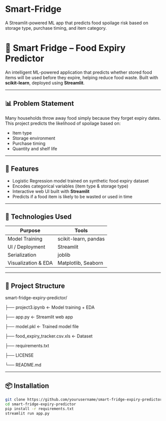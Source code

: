 # Smart-Fridge
A Streamlit-powered ML app that predicts food spoilage risk based on storage type, purchase timing, and item category.

# 🧊 Smart Fridge – Food Expiry Predictor

An intelligent ML-powered application that predicts whether stored food items will be used before they expire, helping reduce food waste. Built with **scikit-learn**, deployed using **Streamlit**.

---

## 📊 Problem Statement

Many households throw away food simply because they forget expiry dates. This project predicts the likelihood of spoilage based on:
- Item type
- Storage environment
- Purchase timing
- Quantity and shelf life

---

## 🚀 Features

- Logistic Regression model trained on synthetic food expiry dataset
- Encodes categorical variables (item type & storage type)
- Interactive web UI built with **Streamlit**
- Predicts if a food item is likely to be wasted or used in time

---

## 🧠 Technologies Used

| Purpose               | Tools                  |
|-----------------------|------------------------|
| Model Training        | scikit-learn, pandas   |
| UI / Deployment       | Streamlit              |
| Serialization         | joblib                 |
| Visualization & EDA   | Matplotlib, Seaborn    |

---

## 📂 Project Structure

smart-fridge-expiry-predictor/

├── project3.ipynb ← Model training + EDA

├── app.py ← Streamlit web app

├── model.pkl ← Trained model file

├── food_expiry_tracker.csv.xls ← Dataset

├── requirements.txt

├── LICENSE

└── README.md


---

## 📦 Installation

```bash
git clone https://github.com/yourusername/smart-fridge-expiry-predictor.git
cd smart-fridge-expiry-predictor
pip install -r requirements.txt
streamlit run app.py

```
